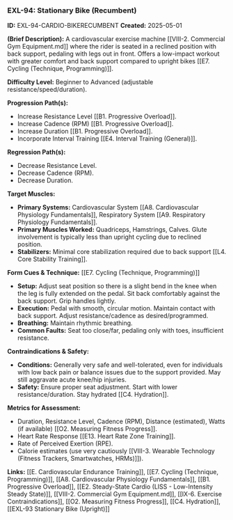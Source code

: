 ### **EXL-94: Stationary Bike (Recumbent)**

**ID:** EXL-94-CARDIO-BIKERECUMBENT **Created:** 2025-05-01

**(Brief Description):** A cardiovascular exercise machine [[VIII-2. Commercial Gym Equipment.md]] where the rider is seated in a reclined position with back support, pedaling with legs out in front. Offers a low-impact workout with greater comfort and back support compared to upright bikes [[E7. Cycling (Technique, Programming)]].

**Difficulty Level:** Beginner to Advanced (adjustable resistance/speed/duration).

**Progression Path(s):**

- Increase Resistance Level [[B1. Progressive Overload]].
- Increase Cadence (RPM) [[B1. Progressive Overload]].
- Increase Duration [[B1. Progressive Overload]].
- Incorporate Interval Training [[E4. Interval Training (General)]].

**Regression Path(s):**

- Decrease Resistance Level.
- Decrease Cadence (RPM).
- Decrease Duration.

**Target Muscles:**

- **Primary Systems:** Cardiovascular System [[A8. Cardiovascular Physiology Fundamentals]], Respiratory System [[A9. Respiratory Physiology Fundamentals]].
- **Primary Muscles Worked:** Quadriceps, Hamstrings, Calves. Glute involvement is typically less than upright cycling due to reclined position.
- **Stabilizers:** Minimal core stabilization required due to back support [[L4. Core Stability Training]].

**Form Cues & Technique:** [[E7. Cycling (Technique, Programming)]]

- **Setup:** Adjust seat position so there is a slight bend in the knee when the leg is fully extended on the pedal. Sit back comfortably against the back support. Grip handles lightly.
- **Execution:** Pedal with smooth, circular motion. Maintain contact with back support. Adjust resistance/cadence as desired/programmed.
- **Breathing:** Maintain rhythmic breathing.
- **Common Faults:** Seat too close/far, pedaling only with toes, insufficient resistance.

**Contraindications & Safety:**

- **Conditions:** Generally very safe and well-tolerated, even for individuals with low back pain or balance issues due to the support provided. May still aggravate acute knee/hip injuries.
- **Safety:** Ensure proper seat adjustment. Start with lower resistance/duration. Stay hydrated [[C4. Hydration]].

**Metrics for Assessment:**

- Duration, Resistance Level, Cadence (RPM), Distance (estimated), Watts (if available) [[O2. Measuring Fitness Progress]].
- Heart Rate Response [[E13. Heart Rate Zone Training]].
- Rate of Perceived Exertion (RPE).
- Calorie estimates (use very cautiously [[VIII-3. Wearable Technology (Fitness Trackers, Smartwatches, HRMs)]]).

**Links:** [[E. Cardiovascular  Endurance Training]], [[E7. Cycling (Technique, Programming)]], [[A8. Cardiovascular Physiology Fundamentals]], [[B1. Progressive Overload]], [[E2. Steady-State Cardio (LISS - Low-Intensity Steady State)]], [[VIII-2. Commercial Gym Equipment.md]], [[IX-6. Exercise Contraindications]], [[O2. Measuring Fitness Progress]], [[C4. Hydration]], [[EXL-93 Stationary Bike (Upright)]]